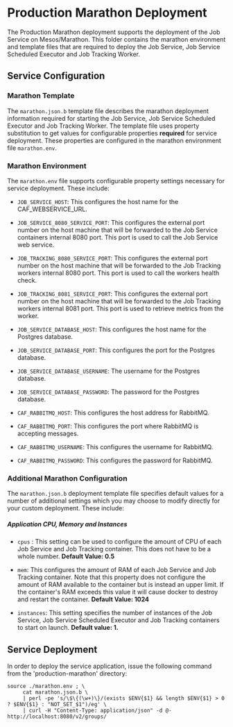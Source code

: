 # Production Marathon Deployment

The Production Marathon deployment supports the deployment of the Job Service on Mesos/Marathon. This folder contains the marathon environment and template files that are required to deploy the Job Service, Job Service Scheduled Executor and Job Tracking Worker.

## Service Configuration

### Marathon Template
The `marathon.json.b` template file describes the marathon deployment information required for starting the Job Service, Job Service Scheduled Executor and Job Tracking Worker. The template file uses property substitution to get values for configurable properties **required** for service deployment. These properties are configured in the marathon environment file `marathon.env`.

### Marathon Environment
The `marathon.env` file supports configurable property settings necessary for service deployment. These include:

- `JOB_SERVICE_HOST`: This configures the host name for the CAF_WEBSERVICE_URL.

- `JOB_SERVICE_8080_SERVICE_PORT`: This configures the external port number on the host machine that will be forwarded to the Job Service containers internal 8080 port. This port is used to call the Job Service web service. 

- `JOB_TRACKING_8080_SERVICE_PORT`: This configures the external port number on the host machine that will be forwarded to the Job Tracking workers internal 8080 port. This port is used to call the workers health check.

- `JOB_TRACKING_8081_SERVICE_PORT`: This configures the external port number on the host machine that will be forwarded to the Job Tracking workers internal 8081 port. This port is used to retrieve metrics from the worker.

- `JOB_SERVICE_DATABASE_HOST`: This configures the host name for the Postgres database.

- `JOB_SERVICE_DATABASE_PORT`: This configures the port for the Postgres database.

- `JOB_SERVICE_DATABASE_USERNAME`: The username for the Postgres database.

- `JOB_SERVICE_DATABASE_PASSWORD`: The password for the Postgres database.

- `CAF_RABBITMQ_HOST`: This configures the host address for RabbitMQ.

- `CAF_RABBITMQ_PORT`: This configures the port where RabbitMQ is accepting messages.

- `CAF_RABBITMQ_USERNAME`: This configures the username for RabbitMQ.

- `CAF_RABBITMQ_PASSWORD`: This configures the password for RabbitMQ.


### Additional Marathon Configuration
The `marathon.json.b` deployment template file specifies default values for a number of additional settings which you may choose to modify directly for your custom deployment. These include:

##### Application CPU, Memory and Instances

- `cpus` : This setting can be used to configure the amount of CPU of each Job Service and Job Tracking container. This does not have to be a whole number. **Default Value: 0.5**


- `mem`: This configures the amount of RAM of each Job Service and Job Tracking container. Note that this property does not configure the amount of RAM available to the container but is instead an upper limit. If the container's RAM exceeds this value it will cause docker to destroy and restart the container. **Default Value: 1024**

- `instances`: This setting specifies the number of instances of the Job Service, Job Service Scheduled Executor and Job Tracking containers to start on launch. **Default value: 1.**


## Service Deployment
In order to deploy the service application, issue the following command from the 'production-marathon' directory:

	source ./marathon.env ; \
	     cat marathon.json.b \
	     | perl -pe 's/\$\{(\w+)\}/(exists $ENV{$1} && length $ENV{$1} > 0 ? $ENV{$1} : "NOT_SET_$1")/eg' \
	     | curl -H "Content-Type: application/json" -d @- http://localhost:8080/v2/groups/

